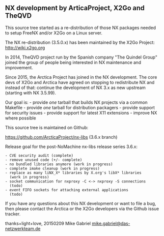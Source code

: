 NX development by ArticaProject, X2Go and TheQVD
------------------------------------------------

This source tree started as a re-distribution of those NX packages needed
to setup FreeNX and/or X2Go on a Linux server.

The NX re-distribution (3.5.0.x) has been maintained by the X2Go Project:
http://wiki.x2go.org

In 2014, TheQVD project run by the Spanish company "The Quindel Group"
joined the group of people being interested in NX maintenance and
improvement.

Since 2015, the Arctica Project has joined in the NX development. The
core devs of X2Go and Arctica have agreed on stopping to redistribute
NX and instead of that: continue the development of NX 3.x as new
upstream (starting with NX 3.5.99).

Our goal is: 
    - provide _one_ tarball that builds NX projects via a common Makefile
    - provide _one_ tarball for distribution packagers
    - provide support for security issues
    - provide support for latest X11 extensions
    - improve NX where possible

This source tree is maintained on Github:

  https://github.com/ArcticaProject/nx-libs (3.6.x branch)

Release goal for the post-NoMachine nx-libs release series 3.6.x:

    - CVE security audit (complete)
    - remove unused code (+/- complete)
    - no bundled libraries anymore (work in progress)
    - complete imake cleanup (work in progress)
    - replace as many liNX_X* libraries by X.org's libX* libraries
      (work in progress)
    - socket communication for nxproxy -C <-> nxproxy -S connections
      (todo)
    - event FIFO sockets for attaching external applications
      (todo)

If you have any questions about this NX development or want to file  a
bug, then please contact the Arctica or the X2Go developers via the
Github issue tracker.

thanks+light+love, 20150209
Mike Gabriel <mike.gabriel@das-netzwerkteam.de>
